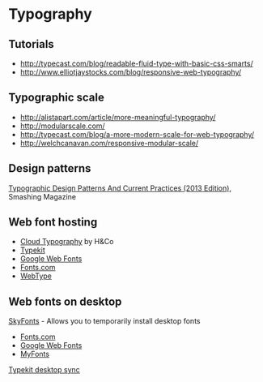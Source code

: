 # Typography

## Tutorials

* http://typecast.com/blog/readable-fluid-type-with-basic-css-smarts/
* http://www.elliotjaystocks.com/blog/responsive-web-typography/

## Typographic scale

* http://alistapart.com/article/more-meaningful-typography/
* http://modularscale.com/
* http://typecast.com/blog/a-more-modern-scale-for-web-typography/
* http://welchcanavan.com/responsive-modular-scale/

## Design patterns

[Typographic Design Patterns And Current Practices (2013 Edition)](http://www.smashingmagazine.com/2013/05/17/typographic-design-patterns-practices-case-study-2013/), Smashing Magazine


## Web font hosting

* [Cloud Typography](http://www.typography.com/cloud/) by H&Co
* [Typekit](https://typekit.com/)
* [Google Web Fonts](https://www.google.com/fonts/)
* [Fonts.com](http://www.fonts.com/)
* [WebType](http://www.webtype.com/)

## Web fonts on desktop

[SkyFonts](https://skyfonts.com/) - Allows you to temporarily install desktop fonts 

* [Fonts.com](http://www.fonts.com/browse/font-tools/skyfonts)
* [Google Web Fonts](http://www.fonts.com/web-fonts/google)
* [MyFonts](http://www.myfonts.com/info/skyfonts/)

[Typekit desktop sync](http://help.typekit.com/customer/portal/articles/1189216-introduction-to-desktop-fonts-from-typekit)

